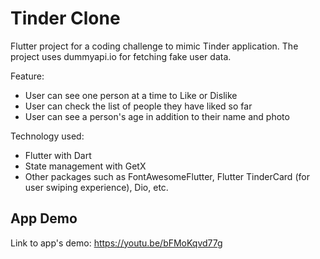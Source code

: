 # Tinder Clone

Flutter project for a coding challenge to mimic Tinder application. The project uses dummyapi.io for fetching fake user data.

Feature:
- User can see one person at a time to Like or Dislike
- User can check the list of people they have liked so far
- User can see a person's age in addition to their name and photo

Technology used:
- Flutter with Dart
- State management with GetX
- Other packages such as FontAwesomeFlutter, Flutter TinderCard (for user swiping experience), Dio, etc.
## App Demo

Link to app's demo: https://youtu.be/bFMoKqvd77g
